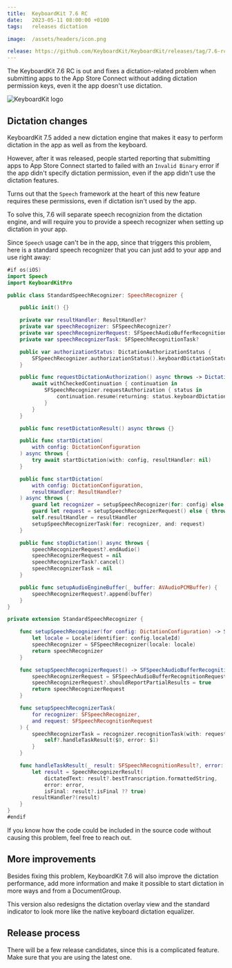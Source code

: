 ```yaml
---
title:  KeyboardKit 7.6 RC
date:   2023-05-11 08:00:00 +0100
tags:   releases dictation

image:  /assets/headers/icon.png

release: https://github.com/KeyboardKit/KeyboardKit/releases/tag/7.6-rc1
---
```


The KeyboardKit 7.6 RC is out and fixes a dictation-related problem when submitting apps to the App Store Connect without adding dictation permission keys, even it the app doesn't use dictation.

![KeyboardKit logo]({{page.image}})


## Dictation changes

KeyboardKit 7.5 added a new dictation engine that makes it easy to perform dictation in the app as well as from the keyboard.

However, after it was released, people started reporting that submitting apps to App Store Connect started to failed with an `Invalid Binary` error if the app didn't specify dictation permission, even if the app didn't use the dictation features.

Turns out that the `Speech` framework at the heart of this new feature requires these permissions, even if dictation isn't used by the app.

To solve this, 7.6 will separate speech recognizion from the dictation engine, and will require you to provide a speech recognizer when setting up dictation in your app. 

Since `Speech` usage can't be in the app, since that triggers this problem, here is a standard speech recognizer that you can just add to your app and use right away:

```swift
#if os(iOS)
import Speech
import KeyboardKitPro

public class StandardSpeechRecognizer: SpeechRecognizer {

    public init() {}

    private var resultHandler: ResultHandler?
    private var speechRecognizer: SFSpeechRecognizer?
    private var speechRecognizerRequest: SFSpeechAudioBufferRecognitionRequest?
    private var speechRecognizerTask: SFSpeechRecognitionTask?

    public var authorizationStatus: DictationAuthorizationStatus {
        SFSpeechRecognizer.authorizationStatus().keyboardDictationStatus
    }

    public func requestDictationAuthorization() async throws -> DictationAuthorizationStatus {
        await withCheckedContinuation { continuation in
            SFSpeechRecognizer.requestAuthorization { status in
                continuation.resume(returning: status.keyboardDictationStatus)
            }
        }
    }

    public func resetDictationResult() async throws {}

    public func startDictation(
        with config: DictationConfiguration
    ) async throws {
        try await startDictation(with: config, resultHandler: nil)
    }

    public func startDictation(
        with config: DictationConfiguration,
        resultHandler: ResultHandler?
    ) async throws {
        guard let recognizer = setupSpeechRecognizer(for: config) else { throw DictationServiceError.missingSpeechRecognizer }
        guard let request = setupSpeechRecognizerRequest() else { throw DictationServiceError.missingSpeechRecognitionRequest }
        self.resultHandler = resultHandler
        setupSpeechRecognizerTask(for: recognizer, and: request)
    }

    public func stopDictation() async throws {
        speechRecognizerRequest?.endAudio()
        speechRecognizerRequest = nil
        speechRecognizerTask?.cancel()
        speechRecognizerTask = nil
    }

    public func setupAudioEngineBuffer(_ buffer: AVAudioPCMBuffer) {
        speechRecognizerRequest?.append(buffer)
    }
}

private extension StandardSpeechRecognizer {

    func setupSpeechRecognizer(for config: DictationConfiguration) -> SFSpeechRecognizer? {
        let locale = Locale(identifier: config.localeId)
        speechRecognizer = SFSpeechRecognizer(locale: locale)
        return speechRecognizer
    }

    func setupSpeechRecognizerRequest() -> SFSpeechAudioBufferRecognitionRequest? {
        speechRecognizerRequest = SFSpeechAudioBufferRecognitionRequest()
        speechRecognizerRequest?.shouldReportPartialResults = true
        return speechRecognizerRequest
    }

    func setupSpeechRecognizerTask(
        for recognizer: SFSpeechRecognizer,
        and request: SFSpeechRecognitionRequest
    ) {
        speechRecognizerTask = recognizer.recognitionTask(with: request) { [weak self] in
            self?.handleTaskResult($0, error: $1)
        }
    }

    func handleTaskResult(_ result: SFSpeechRecognitionResult?, error: Error?) {
        let result = SpeechRecognizerResult(
            dictatedText: result?.bestTranscription.formattedString,
            error: error,
            isFinal: result?.isFinal ?? true)
        resultHandler?(result)
    }
}
#endif
```

If you know how the code could be included in the source code without causing this problem, feel free to reach out.


## More improvements

Besides fixing this problem, KeyboardKit 7.6 will also improve the dictation performance, add more information and make it possible to start dictation in more ways and from a DocumentGroup.

This version also redesigns the dictation overlay view and the standard indicator to look more like the native keyboard dictation equalizer. 


## Release process

There will be a few release candidates, since this is a complicated feature. Make sure that you are using the latest one.
